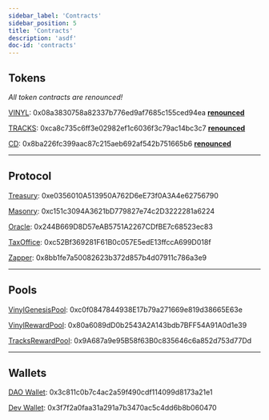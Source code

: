 ```yaml
---
sidebar_label: 'Contracts'
sidebar_position: 5
title: 'Contracts'
description: 'asdf'
doc-id: 'contracts'
---
```


<!-- # Contracts -->

## Tokens
_All token contracts are renounced!_

[VINYL](https://ftmscan.com/address/0x08a3830758a82337b776ed9af7685c155ced94ea): 0x08a3830758a82337b776ed9af7685c155ced94ea **[renounced](https://ftmscan.com/tx/0x0e800f0bbbca88202345ed5c42bd10bc5b8de5f371beb8b209b789d3f9f3529d)**

[TRACKS](https://ftmscan.com/address/0xca8c735c6ff3e02982ef1c6036f3c79ac14bc3c7): 0xca8c735c6ff3e02982ef1c6036f3c79ac14bc3c7 **[renounced](https://ftmscan.com/tx/0x539ff3525c9b1a6da379f8147122222acc5caa3ad29daa0767bb29a73821918d)**

[CD](https://ftmscan.com/tx/0xeea21900b8cf2a11f3994b075640a15708db60d87d0db20114cfd5dd8d22af50): 0x8ba226fc399aac87c215aeb692af542b751665b6 **[renounced](https://ftmscan.com/tx/0xeea21900b8cf2a11f3994b075640a15708db60d87d0db20114cfd5dd8d22af50)**

______
## Protocol

[Treasury](https://ftmscan.com/address/0xe0356010a513950a762d6ee73f0a3a4e62756790): 0xe0356010A513950A762D6eE73f0A3A4e62756790

[Masonry](https://ftmscan.com/address/0xc151c3094a3621bd779827e74c2d3222281a6224): 0xc151c3094A3621bD779827e74c2D3222281a6224

[Oracle](https://ftmscan.com/address/0x244b669d8d57eab5751a2267cdfbe7c68523ec83): 0x244B669D8D57eAB5751A2267CDfBE7c68523ec83

[TaxOffice](https://ftmscan.com/address/0xc52bf369281f61b0c057e5ede13ffcca699d018f): 0xc52Bf369281F61B0c057E5edE13ffccA699D018f

[Zapper](https://ftmscan.com/address/0x8bb1fe7a50082623b372d857b4d07911c786a3e9): 0x8bb1fe7a50082623b372d857b4d07911c786a3e9

______

## Pools

[VinylGenesisPool](https://ftmscan.com/address/0xc0f0847844938e17b79a271669e819d38665e63e): 0xc0f0847844938E17b79a271669e819d38665E63e

[VinylRewardPool](https://ftmscan.com/address/0x80a6089dd0b2543a2a143bdb7bff54a91a0d1e39): 0x80a6089dD0b2543A2A143bdb7BFF54A91A0d1e39

[TracksRewardPool](https://ftmscan.com/address/0x9a687a9e95b58f63b0c835646c6a852d753d77dd): 0x9A687a9e95B58f63B0c835646c6a852d753d77Dd
______
## Wallets

[DAO Wallet](https://ftmscan.com/address/0x3c811c0b7c4ac2a59f490cdf114099d8173a21e1): 0x3c811c0b7c4ac2a59f490cdf114099d8173a21e1

[Dev Wallet](https://ftmscan.com/address/0x3f7f2a0faa31a291a7b3470ac5c4dd6b8b060470): 0x3f7f2a0faa31a291a7b3470ac5c4dd6b8b060470

